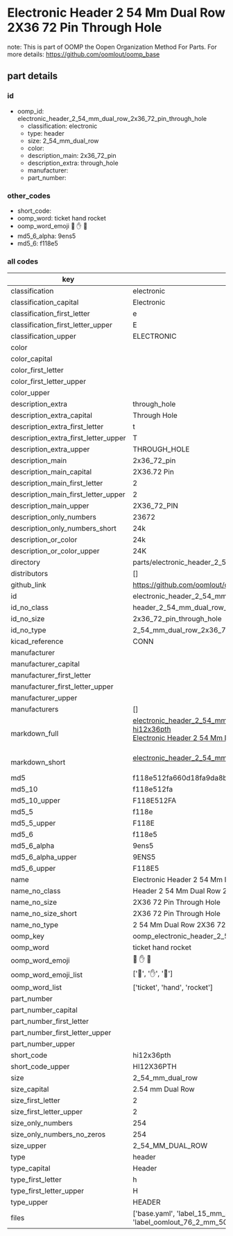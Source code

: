 # Electronic Header 2 54 Mm Dual Row 2X36 72 Pin Through Hole  

note: This is part of OOMP the Oopen Organization Method For Parts. For more details: https://github.com/oomlout/oomp_base

##  part details





### id
* oomp_id: electronic_header_2_54_mm_dual_row_2x36_72_pin_through_hole
  * classification: electronic
  * type: header
  * size: 2_54_mm_dual_row
  * color: 
  * description_main: 2x36_72_pin
  * description_extra: through_hole
  * manufacturer: 
  * part_number: 

### other_codes
* short_code: 
* oomp_word: ticket hand rocket
* oomp_word_emoji :ticket: :hand: :rocket:
* md5_6_alpha: 9ens5
* md5_6: f118e5

### all codes 
| key | value |  
| --- | --- |  
| classification | electronic |  
| classification_capital | Electronic |  
| classification_first_letter | e |  
| classification_first_letter_upper | E |  
| classification_upper | ELECTRONIC |  
| color |  |  
| color_capital |  |  
| color_first_letter |  |  
| color_first_letter_upper |  |  
| color_upper |  |  
| description_extra | through_hole |  
| description_extra_capital | Through Hole |  
| description_extra_first_letter | t |  
| description_extra_first_letter_upper | T |  
| description_extra_upper | THROUGH_HOLE |  
| description_main | 2x36_72_pin |  
| description_main_capital | 2X36.72 Pin |  
| description_main_first_letter | 2 |  
| description_main_first_letter_upper | 2 |  
| description_main_upper | 2X36_72_PIN |  
| description_only_numbers | 23672 |  
| description_only_numbers_short | 24k |  
| description_or_color | 24k |  
| description_or_color_upper | 24K |  
| directory | parts/electronic_header_2_54_mm_dual_row_2x36_72_pin_through_hole |  
| distributors | [] |  
| github_link | https://github.com/oomlout/oomlout_oomp_part_src/tree/main/parts/electronic_header_2_54_mm_dual_row_2x36_72_pin_through_hole/working |  
| id | electronic_header_2_54_mm_dual_row_2x36_72_pin_through_hole |  
| id_no_class | header_2_54_mm_dual_row_2x36_72_pin_through_hole |  
| id_no_size | 2x36_72_pin_through_hole |  
| id_no_type | 2_54_mm_dual_row_2x36_72_pin_through_hole |  
| kicad_reference | CONN |  
| manufacturer |  |  
| manufacturer_capital |  |  
| manufacturer_first_letter |  |  
| manufacturer_first_letter_upper |  |  
| manufacturer_upper |  |  
| manufacturers | [] |  
| markdown_full | [electronic_header_2_54_mm_dual_row_2x36_72_pin_through_hole](https://github.com/oomlout/oomlout_oomp_part_src/tree/main/parts/electronic_header_2_54_mm_dual_row_2x36_72_pin_through_hole/working)<br>[hi12x36pth](https://github.com/oomlout/oomlout_oomp_part_src/tree/main/parts/electronic_header_2_54_mm_dual_row_2x36_72_pin_through_hole/working)<br>[Electronic Header 2 54 Mm Dual Row 2X36 72 Pin Through Hole](https://github.com/oomlout/oomlout_oomp_part_src/tree/main/parts/electronic_header_2_54_mm_dual_row_2x36_72_pin_through_hole/working)<br><br> |  
| markdown_short | [electronic_header_2_54_mm_dual_row_2x36_72_pin_through_hole](https://github.com/oomlout/oomlout_oomp_part_src/tree/main/parts/electronic_header_2_54_mm_dual_row_2x36_72_pin_through_hole/working)<br><br> |  
| md5 | f118e512fa660d18fa9da8b73ddad7d2 |  
| md5_10 | f118e512fa |  
| md5_10_upper | F118E512FA |  
| md5_5 | f118e |  
| md5_5_upper | F118E |  
| md5_6 | f118e5 |  
| md5_6_alpha | 9ens5 |  
| md5_6_alpha_upper | 9ENS5 |  
| md5_6_upper | F118E5 |  
| name | Electronic Header 2 54 Mm Dual Row 2X36 72 Pin Through Hole |  
| name_no_class | Header 2 54 Mm Dual Row 2X36 72 Pin Through Hole |  
| name_no_size | 2X36 72 Pin Through Hole |  
| name_no_size_short | 2X36 72 Pin Through Hole |  
| name_no_type | 2 54 Mm Dual Row 2X36 72 Pin Through Hole |  
| oomp_key | oomp_electronic_header_2_54_mm_dual_row_2x36_72_pin_through_hole |  
| oomp_word | ticket hand rocket |  
| oomp_word_emoji | :ticket: :hand: :rocket: |  
| oomp_word_emoji_list | [':ticket:', ':hand:', ':rocket:'] |  
| oomp_word_list | ['ticket', 'hand', 'rocket'] |  
| part_number |  |  
| part_number_capital |  |  
| part_number_first_letter |  |  
| part_number_first_letter_upper |  |  
| part_number_upper |  |  
| short_code | hi12x36pth |  
| short_code_upper | HI12X36PTH |  
| size | 2_54_mm_dual_row |  
| size_capital | 2.54 mm Dual Row |  
| size_first_letter | 2 |  
| size_first_letter_upper | 2 |  
| size_only_numbers | 254 |  
| size_only_numbers_no_zeros | 254 |  
| size_upper | 2_54_MM_DUAL_ROW |  
| type | header |  
| type_capital | Header |  
| type_first_letter | h |  
| type_first_letter_upper | H |  
| type_upper | HEADER |  
| files | ['base.yaml', 'label_15_mm_30_mm.pdf', 'label_15_mm_30_mm.svg', 'label_76_2_mm_50_8_mm.pdf', 'label_76_2_mm_50_8_mm.svg', 'label_oomlout_76_2_mm_50_8_mm.pdf', 'label_oomlout_76_2_mm_50_8_mm.svg', 'readme.md', 'working.json', 'working.yaml'] |  
